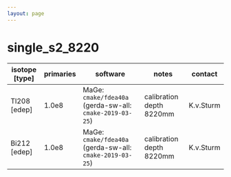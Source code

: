 ```yaml
---
layout: page
---
```


# single_s2_8220

| isotope [type] | primaries | software | notes | contact |
| -- | -- | -- | -- | -- |
| Tl208 [edep] | 1.0e8 | MaGe: `cmake/fdea40a` (gerda-sw-all: `cmake-2019-03-25`) | calibration depth 8220mm | K.v.Sturm |
| Bi212 [edep] | 1.0e8 | MaGe: `cmake/fdea40a` (gerda-sw-all: `cmake-2019-03-25`) | calibration depth 8220mm | K.v.Sturm |
